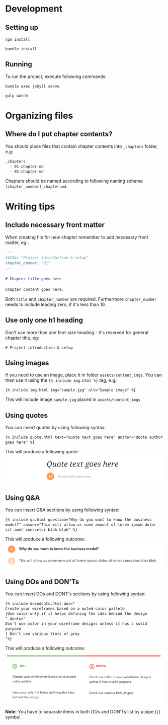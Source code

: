 # Development
## Setting up
```
npm install
```

```
bundle install
```

## Running
To run the project, execute following commands:
```
bundle exec jekyll serve
```

```
gulp watch
```

# Organizing files
## Where do I put chapter contents?
You should place files that contain chapter contents into `_chapters` folder,
e.g:
```
_chapters
  - 01-chapter.md
  - 02-chapter.md
```
Chapters should be named according to following naming schema
`[chapter_number]_chapter.md`.

# Writing tips
## Include necessary front matter
When creating file for new chapter remember to add necessary front matter, eg.:
```md
---
title: "Project introduction & setup"
chapter_number: "01"
---

# Chapter title goes here

Chapter content goes here.
```
Both `title` and `chapter_number` are required. Furthermore `chapter_number`
needs to include leading zero, if it's less than 10.

## Use only one h1 heading
Don't use more than one first-size heading - it's reserved for general chapter
title, eg:

```
# Project introduction & setup
```

## Using images
If you need to use an image, place it in folder `assets/content_imgs`. You can
then use it using the `{% include img.html %}` tag, e.g.:
```
{% include img.html img="sample.jpg" alt="Sample image" %}
```
This will include image `sample.jpg` placed in `assets/content_imgs`

## Using quotes
You can insert quotes by using following syntax:
```
{% include quote.html text="Quote text goes here" author="Quote author goes here" %}
```
This will produce a following quote:
![Quote](doc_imgs/quote.png?raw=true)

## Using Q&A
You can insert Q&A sections by using following syntax:
```
{% include qa.html question="Why do you want to know the business model?" answer="This will allow us some amount of lorem ipsum dolor sit amet conscetur blah blah" %}
```
This will produce a following outcome:
![qa](doc_imgs/qa.png?raw=true)

## Using DOs and DON'Ts
You can insert DOs and DONT's sections by using following syntax:
```
{% include dosndonts.html dos="
Create your wireframes based on a muted color pallete
|Use color only if it helps defining the idea behind the design
" donts="
Don't use color in your wireframe designs unless it has a solid purpose
| Don't use various tints of grey
"%}
```
This will produce a following outcome:
![qa](doc_imgs/dosdonts.png?raw=true)

**Note**: You have to separate items in both DOs and DON'Ts list by a pipe (`|`)
symbol.

